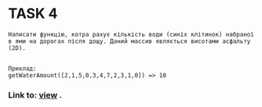 # TASK 4
    Написати функцію, котра рахує кількість води (синіх клітинок) набраної в ями на дорогах після дощу. Даний массив являється висотами асфальту (2D).
    
     
    Приклад:
    getWaterAmount([2,1,5,0,3,4,7,2,3,1,0]) => 10

   



### Link to: [view](https://sergii5854.github.io/BA-getWaterAmount/) .